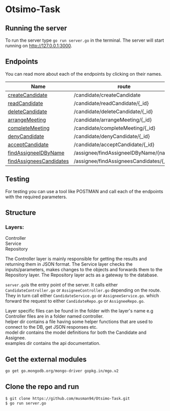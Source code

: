 # Otsimo-Task
## Running the server
To run the server type `go run server.go` in the terminal. The server will start running on http://127.0.0.1:3000. 

## Endpoints
You can read more about each of the endpoints by clicking on their names. 

|Name                                                                    |route                                    |method |                                                  
|------------------------------------------------------------------------|-----------------------------------------|-------                  
[createCandidate](examples/candidate/createCandidate.md)                 |/candidate/createCandidate               |POST   |
[readCandidate](examples/candidate/readCandidate.md)                     |/candidate/readCandidate/{_id}           |GET    |
[deleteCandidate](examples/candidate/deleteCandidate.md)                 |/candidate/deleteCandidate/{_id}         |DELETE |
[arrangeMeeting](examples/candidate/arrangeMeeting.md)                   |/candidate/arrangeMeeting/{_id}          |PATCH  |
[completeMeeting](examples/candidate/completeMeeting.md)                 |/candidate/completeMeeting/{_id}         |PATCH  |
[denyCandidate](examples/candidate/denyCandidate.md)                     |/candidate/denyCandidate/{_id}           |PATCH  |
[acceptCandidate](examples/candidate/acceptCandidate.md)                 |/candidate/acceptCandidate/{_id}         |PATCH  |
[findAssigneeIDByName](examples/assignee/findAssigneeIDByName.md)        |/assignee/findAssigneeIDByName/{name}    |PATCH  |
[findAssigneesCandidates](examples/candidate/findAssigneesCandidates.md) |/assignee/findAssigneesCandidates/{_id}  |PATCH  |

## Testing
For testing you can use a tool like POSTMAN and call each of the endpoints with the required parameters.  

## Structure
### Layers:  

Controller   
Service   
Repository   

The Controller layer is mainly responsible for getting the results and returning them in JSON format. The Service layer checks the inputs/parameters, makes changes to the objects and forwards them to the Repository layer. The Repository layer acts as a gateway to the database.   

`server.go`is the entry point of the server. It calls either `CandidateController.go` or `AssigneeController.go` depending on the route. They in turn call either `CandidateService.go` or `AssigneeService.go`. which forward the request to either `CandidateRepo.go` or `AssigneeRepo.go`.   

Layer specific files can be found in the folder with the layer's name e.g Controller files are in a folder named controller.   
helper dir contains a file having some helper functions that are used to connect to the DB, get JSON responses etc.   
model dir contains the model definitions for both the Candidate and Assignee.   
examples dir contains the api documentation.  

## Get the external modules

 ```sh
go get go.mongodb.org/mongo-driver gopkg.in/mgo.v2
```

## Clone the repo and run

 ```sh
$ git clone https://github.com/musman94/Otsimo-Task.git
$ go run server.go
```
